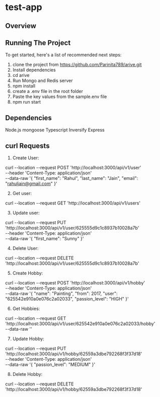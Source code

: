# test-app

## Overview

## Running The Project

To get started, here's a list of recommended next steps:

1. clone the project from https://github.com/Parinita789/arive.git
2. Install dependencies
3. cd arive
4. Run Mongo and Redis server
5. npm install
6. create a .env file in the root folder
7. Paste the key values from the sample.env file
8. npm run start


## Dependencies
Node.js
mongoose
Typescript
Inversify
Express

## curl Requests

1. Create User:

curl --location --request POST 'http://localhost:3000/api/v1/user' \
--header 'Content-Type: application/json' \
--data-raw '{
   "first_name": "Rahul",
   "last_name": "Jain",
   "email": "rahuljain@gmail.com"
}'

2. Get user:

curl --location --request GET 'http://localhost:3000/api/v1/users'

3. Update user:

curl --location --request PUT 'http://localhost:3000/api/v1/user/625555d9c1c8937b10028a7b' \
--header 'Content-Type: application/json' \
--data-raw '{
    "first_name": "Sunny"
}'
 

4. Delete User:

curl --location --request DELETE 'http://localhost:3000/api/v1/user/625555d9c1c8937b10028a7b'

5. Create Hobby:

curl --location --request POST 'http://localhost:3000/api/v1/hobby' \
--header 'Content-Type: application/json' \
--data-raw '{
    "name": "Painting",
    "from": 2017,
    "user": "625542e910a0e076c2a02033",
    "passion_level": "HIGH"
}'

6. Get Hobbies:

curl --location --request GET 'http://localhost:3000/api/v1/user/625542e910a0e076c2a02033/hobby' \
--data-raw ''

7. Update Hobby:

curl --location --request PUT 'http://localhost:3000/api/v1/hobby/62559a3dbe792268f3f37d18' \
--header 'Content-Type: application/json' \
--data-raw '{
    "passion_level": "MEDIUM"
}'

8. Delete Hobby:

curl --location --request DELETE 'http://localhost:3000/api/v1/hobby/62559a3dbe792268f3f37d18'

